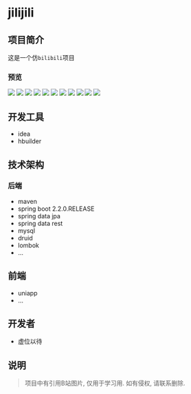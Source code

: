 # jilijili

## 项目简介

这是一个仿`bilibili`项目

### 预览

![](./doc/img/index.jpg)
![](./doc/img/video.jpg)
![](./doc/img/menu.jpg)
![](./doc/img/center.jpg)
![](./doc/img/set.jpg)
![](./doc/img/search.jpg)
![](./doc/img/comment.jpg)
![](./doc/img/category.jpg)
![](./doc/img/login.jpg)
![](./doc/img/reg.jpg)
![](./doc/img/forget.jpg)


## 开发工具
- idea
- hbuilder

## 技术架构

### 后端
- maven
- spring boot 2.2.0.RELEASE
- spring data jpa
- spring data rest
- mysql
- druid
- lombok
- ...

## 前端
- uniapp
- ...

## 开发者

- 虚位以待

## 说明

> 项目中有引用B站图片, 仅用于学习用. 如有侵权, 请联系删除.